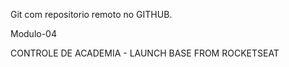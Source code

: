 Git com repositorio remoto no GITHUB.

Modulo-04

CONTROLE DE ACADEMIA - LAUNCH BASE FROM ROCKETSEAT